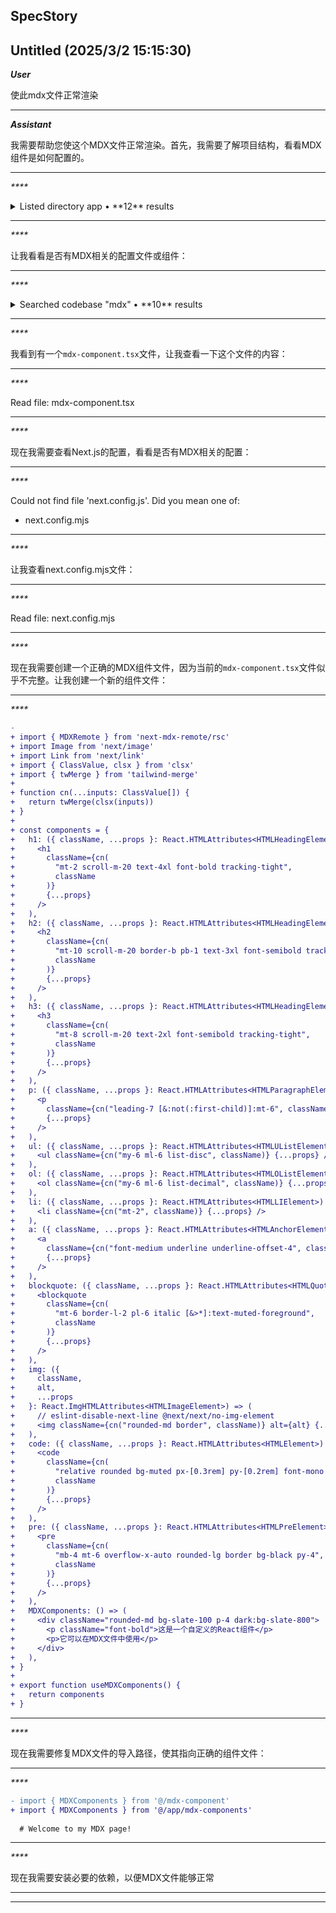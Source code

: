 ## SpecStory

## Untitled (2025/3/2 15:15:30)

_**User**_

使此mdx文件正常渲染

---

_**Assistant**_

我需要帮助您使这个MDX文件正常渲染。首先，我需要了解项目结构，看看MDX组件是如何配置的。

---

_****_

<details>
            <summary>Listed directory app • **12** results</summary>
        
| Name |
|-------|
| 📁 `content` |
| 📄 `page.tsx` |
| 📁 `mri-bookshelf` |
| 📄 `globals.css` |
| 📄 `.DS_Store` |
| 📁 `dashboard` |
| 📁 `history` |
| 📄 `layout.tsx` |
| 📁 `mri-dictionary` |
| 📁 `mri-techs` |
| 📁 `projects` |
| 📁 `showcases` |

</details>

---

_****_



让我看看是否有MDX相关的配置文件或组件：

---

_****_

<details>
            <summary>Searched codebase "mdx" • **10** results</summary>
        
| File |
|------|
| `undefined` |
| `undefined` |
| `undefined` |
| `undefined` |
| `undefined` |
| `undefined` |
| `undefined` |
| `undefined` |
| `undefined` |
| `undefined` |

</details>

---

_****_



我看到有一个`mdx-component.tsx`文件，让我查看一下这个文件的内容：

---

_****_

Read file: mdx-component.tsx

---

_****_





现在我需要查看Next.js的配置，看看是否有MDX相关的配置：

---

_****_

Could not find file 'next.config.js'. Did you mean one of:
- next.config.mjs

---

_****_





让我查看next.config.mjs文件：

---

_****_

Read file: next.config.mjs

---

_****_





现在我需要创建一个正确的MDX组件文件，因为当前的`mdx-component.tsx`文件似乎不完整。让我创建一个新的组件文件：

---

_****_

```diff
- 
+ import { MDXRemote } from 'next-mdx-remote/rsc'
+ import Image from 'next/image'
+ import Link from 'next/link'
+ import { ClassValue, clsx } from 'clsx'
+ import { twMerge } from 'tailwind-merge'
+ 
+ function cn(...inputs: ClassValue[]) {
+   return twMerge(clsx(inputs))
+ }
+ 
+ const components = {
+   h1: ({ className, ...props }: React.HTMLAttributes<HTMLHeadingElement>) => (
+     <h1
+       className={cn(
+         "mt-2 scroll-m-20 text-4xl font-bold tracking-tight",
+         className
+       )}
+       {...props}
+     />
+   ),
+   h2: ({ className, ...props }: React.HTMLAttributes<HTMLHeadingElement>) => (
+     <h2
+       className={cn(
+         "mt-10 scroll-m-20 border-b pb-1 text-3xl font-semibold tracking-tight first:mt-0",
+         className
+       )}
+       {...props}
+     />
+   ),
+   h3: ({ className, ...props }: React.HTMLAttributes<HTMLHeadingElement>) => (
+     <h3
+       className={cn(
+         "mt-8 scroll-m-20 text-2xl font-semibold tracking-tight",
+         className
+       )}
+       {...props}
+     />
+   ),
+   p: ({ className, ...props }: React.HTMLAttributes<HTMLParagraphElement>) => (
+     <p
+       className={cn("leading-7 [&:not(:first-child)]:mt-6", className)}
+       {...props}
+     />
+   ),
+   ul: ({ className, ...props }: React.HTMLAttributes<HTMLUListElement>) => (
+     <ul className={cn("my-6 ml-6 list-disc", className)} {...props} />
+   ),
+   ol: ({ className, ...props }: React.HTMLAttributes<HTMLOListElement>) => (
+     <ol className={cn("my-6 ml-6 list-decimal", className)} {...props} />
+   ),
+   li: ({ className, ...props }: React.HTMLAttributes<HTMLLIElement>) => (
+     <li className={cn("mt-2", className)} {...props} />
+   ),
+   a: ({ className, ...props }: React.HTMLAttributes<HTMLAnchorElement>) => (
+     <a
+       className={cn("font-medium underline underline-offset-4", className)}
+       {...props}
+     />
+   ),
+   blockquote: ({ className, ...props }: React.HTMLAttributes<HTMLQuoteElement>) => (
+     <blockquote
+       className={cn(
+         "mt-6 border-l-2 pl-6 italic [&>*]:text-muted-foreground",
+         className
+       )}
+       {...props}
+     />
+   ),
+   img: ({
+     className,
+     alt,
+     ...props
+   }: React.ImgHTMLAttributes<HTMLImageElement>) => (
+     // eslint-disable-next-line @next/next/no-img-element
+     <img className={cn("rounded-md border", className)} alt={alt} {...props} />
+   ),
+   code: ({ className, ...props }: React.HTMLAttributes<HTMLElement>) => (
+     <code
+       className={cn(
+         "relative rounded bg-muted px-[0.3rem] py-[0.2rem] font-mono text-sm",
+         className
+       )}
+       {...props}
+     />
+   ),
+   pre: ({ className, ...props }: React.HTMLAttributes<HTMLPreElement>) => (
+     <pre
+       className={cn(
+         "mb-4 mt-6 overflow-x-auto rounded-lg border bg-black py-4",
+         className
+       )}
+       {...props}
+     />
+   ),
+   MDXComponents: () => (
+     <div className="rounded-md bg-slate-100 p-4 dark:bg-slate-800">
+       <p className="font-bold">这是一个自定义的React组件</p>
+       <p>它可以在MDX文件中使用</p>
+     </div>
+   ),
+ }
+ 
+ export function useMDXComponents() {
+   return components
+ } 
```

---

_****_





现在我需要修复MDX文件的导入路径，使其指向正确的组件文件：

---

_****_

```diff
- import { MDXComponents } from '@/mdx-component'
+ import { MDXComponents } from '@/app/mdx-components'
   
  # Welcome to my MDX page!
```

---

_****_







现在我需要安装必要的依赖，以便MDX文件能够正常

---



---

